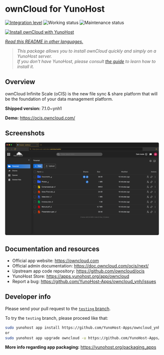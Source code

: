 <!--
N.B.: This README was automatically generated by <https://github.com/YunoHost/apps/tree/master/tools/readme_generator>
It shall NOT be edited by hand.
-->

# ownCloud for YunoHost

[![Integration level](https://apps.yunohost.org/badge/integration/owncloud)](https://ci-apps.yunohost.org/ci/apps/owncloud/)
![Working status](https://apps.yunohost.org/badge/state/owncloud)
![Maintenance status](https://apps.yunohost.org/badge/maintained/owncloud)

[![Install ownCloud with YunoHost](https://install-app.yunohost.org/install-with-yunohost.svg)](https://install-app.yunohost.org/?app=owncloud)

*[Read this README in other languages.](./ALL_README.md)*

> *This package allows you to install ownCloud quickly and simply on a YunoHost server.*  
> *If you don't have YunoHost, please consult [the guide](https://yunohost.org/install) to learn how to install it.*

## Overview

ownCloud Infinite Scale (oCIS) is the new file sync & share platform that will be the foundation of your data management platform.

**Shipped version:** 7.1.0~ynh1

**Demo:** <https://ocis.owncloud.com/>

## Screenshots

![Screenshot of ownCloud](./doc/screenshots/screenshot.png)

## Documentation and resources

- Official app website: <https://owncloud.com>
- Official admin documentation: <https://doc.owncloud.com/ocis/next/>
- Upstream app code repository: <https://github.com/owncloud/ocis>
- YunoHost Store: <https://apps.yunohost.org/app/owncloud>
- Report a bug: <https://github.com/YunoHost-Apps/owncloud_ynh/issues>

## Developer info

Please send your pull request to the [`testing` branch](https://github.com/YunoHost-Apps/owncloud_ynh/tree/testing).

To try the `testing` branch, please proceed like that:

```bash
sudo yunohost app install https://github.com/YunoHost-Apps/owncloud_ynh/tree/testing --debug
or
sudo yunohost app upgrade owncloud -u https://github.com/YunoHost-Apps/owncloud_ynh/tree/testing --debug
```

**More info regarding app packaging:** <https://yunohost.org/packaging_apps>
